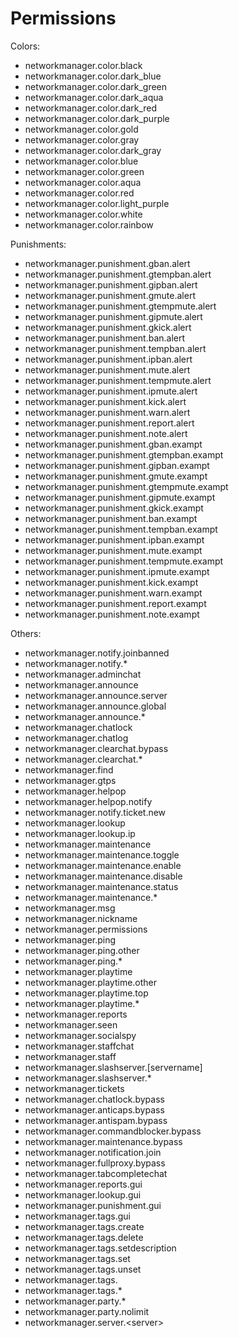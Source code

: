 # Permissions

Colors:

* networkmanager.color.black
* networkmanager.color.dark\_blue
* networkmanager.color.dark\_green
* networkmanager.color.dark\_aqua
* networkmanager.color.dark\_red
* networkmanager.color.dark\_purple
* networkmanager.color.gold
* networkmanager.color.gray
* networkmanager.color.dark\_gray
* networkmanager.color.blue
* networkmanager.color.green
* networkmanager.color.aqua
* networkmanager.color.red
* networkmanager.color.light\_purple
* networkmanager.color.white
* networkmanager.color.rainbow

Punishments:

* networkmanager.punishment.gban.alert
* networkmanager.punishment.gtempban.alert
* networkmanager.punishment.gipban.alert
* networkmanager.punishment.gmute.alert
* networkmanager.punishment.gtempmute.alert
* networkmanager.punishment.gipmute.alert
* networkmanager.punishment.gkick.alert
* networkmanager.punishment.ban.alert
* networkmanager.punishment.tempban.alert
* networkmanager.punishment.ipban.alert
* networkmanager.punishment.mute.alert
* networkmanager.punishment.tempmute.alert
* networkmanager.punishment.ipmute.alert
* networkmanager.punishment.kick.alert
* networkmanager.punishment.warn.alert
* networkmanager.punishment.report.alert
* networkmanager.punishment.note.alert
* networkmanager.punishment.gban.exampt
* networkmanager.punishment.gtempban.exampt
* networkmanager.punishment.gipban.exampt
* networkmanager.punishment.gmute.exampt
* networkmanager.punishment.gtempmute.exampt
* networkmanager.punishment.gipmute.exampt
* networkmanager.punishment.gkick.exampt
* networkmanager.punishment.ban.exampt
* networkmanager.punishment.tempban.exampt
* networkmanager.punishment.ipban.exampt
* networkmanager.punishment.mute.exampt
* networkmanager.punishment.tempmute.exampt
* networkmanager.punishment.ipmute.exampt
* networkmanager.punishment.kick.exampt
* networkmanager.punishment.warn.exampt
* networkmanager.punishment.report.exampt
* networkmanager.punishment.note.exampt

Others:

* networkmanager.notify.joinbanned
* networkmanager.notify.\*
* networkmanager.adminchat
* networkmanager.announce
* networkmanager.announce.server
* networkmanager.announce.global
* networkmanager.announce.\*
* networkmanager.chatlock
* networkmanager.chatlog
* networkmanager.clearchat.bypass
* networkmanager.clearchat.\*
* networkmanager.find
* networkmanager.gtps
* networkmanager.helpop
* networkmanager.helpop.notify
* networkmanager.notify.ticket.new
* networkmanager.lookup
* networkmanager.lookup.ip
* networkmanager.maintenance
* networkmanager.maintenance.toggle
* networkmanager.maintenance.enable
* networkmanager.maintenance.disable
* networkmanager.maintenance.status
* networkmanager.maintenance.\*
* networkmanager.msg
* networkmanager.nickname
* networkmanager.permissions
* networkmanager.ping
* networkmanager.ping.other
* networkmanager.ping.\*
* networkmanager.playtime
* networkmanager.playtime.other
* networkmanager.playtime.top
* networkmanager.playtime.\*
* networkmanager.reports
* networkmanager.seen
* networkmanager.socialspy
* networkmanager.staffchat
* networkmanager.staff
* networkmanager.slashserver.\[servername\]
* networkmanager.slashserver.\*
* networkmanager.tickets
* networkmanager.chatlock.bypass
* networkmanager.anticaps.bypass
* networkmanager.antispam.bypass
* networkmanager.commandblocker.bypass
* networkmanager.maintenance.bypass
* networkmanager.notification.join
* networkmanager.fullproxy.bypass
* networkmanager.tabcompletechat
* networkmanager.reports.gui
* networkmanager.lookup.gui
* networkmanager.punishment.gui
* networkmanager.tags.gui
* networkmanager.tags.create
* networkmanager.tags.delete
* networkmanager.tags.setdescription
* networkmanager.tags.set
* networkmanager.tags.unset
* networkmanager.tags.
* networkmanager.tags.\*
* networkmanager.party.\*
* networkmanager.party.nolimit
* networkmanager.server.&lt;server&gt;

